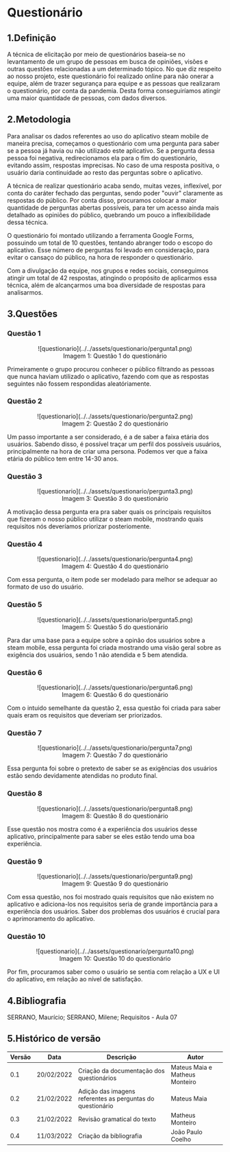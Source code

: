# Questionário

## 1.Definição

A técnica de elicitação por meio de questionários baseia-se no levantamento de um grupo de pessoas em busca de opiniões, visões e outras questões relacionadas a um determinado tópico. No que diz respeito ao nosso projeto, este questionário foi realizado online para não onerar a equipe, além de trazer segurança para equipe e as pessoas que realizaram o questionário, por conta da pandemia. Desta forma conseguiríamos atingir uma maior quantidade de pessoas, com dados diversos.

## 2.Metodologia

Para analisar os dados referentes ao uso do aplicativo steam mobile de maneira precisa, começamos o questionário com uma pergunta para saber se a pessoa já havia ou não utilizado este aplicativo. Se a pergunta dessa pessoa foi negativa, redirecionamos ela para o fim do questionário, evitando assim, respostas imprecisas. No caso de uma resposta positiva, o usuário daria continuidade ao resto das perguntas sobre o aplicativo.

A técnica de realizar questionário acaba sendo, muitas vezes, inflexível, por conta do caráter fechado das perguntas, sendo poder "ouvir" claramente as respostas do público. Por conta disso, procuramos colocar a maior quantidade de perguntas abertas possíveis, para ter um acesso ainda mais detalhado as opiniões do público, quebrando um pouco a inflexibilidade dessa técnica.

O questionário foi montado utilizando a ferramenta Google Forms, possuindo um total de 10 questões, tentando abranger todo o escopo do aplicativo. Esse número de perguntas foi levado em consideração, para evitar o cansaço do público, na hora de responder o questionário.

Com a divulgação da equipe, nos grupos e redes sociais, conseguimos atingir um total de 42 respostas, atingindo o propósito de aplicarmos essa técnica, além de alcançarmos uma boa diversidade de respostas para analisarmos.

## 3.Questões

### Questão 1

<center>
![questionario](../../assets/questionario/pergunta1.png)
<figcaption>Imagem 1: Questão 1 do questionário</figcaption>
</center>

Primeiramente o grupo procurou conhecer o público filtrando as pessoas que nunca haviam utilizado o aplicativo, fazendo com que as respostas seguintes não fossem respondidas aleatóriamente.

### Questão 2

<center>
![questionario](../../assets/questionario/pergunta2.png)
<figcaption>Imagem 2: Questão 2 do questionário</figcaption>
</center>

Um passo importante a ser considerado, é a de saber a faixa etária dos usuários. Sabendo disso, é possível traçar um perfil dos possíveis usuários, principalmente na hora de criar uma persona. Podemos ver que a faixa etária do público tem entre 14-30 anos.

### Questão 3

<center>
![questionario](../../assets/questionario/pergunta3.png)
<figcaption>Imagem 3: Questão 3 do questionário</figcaption>
</center>

A motivação dessa pergunta era pra saber quais os principais requisitos que fizeram o nosso público utilizar o steam mobile, mostrando quais requisitos nós deveríamos priorizar posteriomente.

### Questão 4

<center>
![questionario](../../assets/questionario/pergunta4.png)
<figcaption>Imagem 4: Questão 4 do questionário</figcaption>
</center>

Com essa pergunta, o item pode ser modelado para melhor se adequar ao formato de uso do usuário.

### Questão 5

<center>
![questionario](../../assets/questionario/pergunta5.png)
<figcaption>Imagem 5: Questão 5 do questionário</figcaption>
</center>

Para dar uma base para a equipe sobre a opinão dos usuários sobre a steam mobile, essa pergunta foi criada mostrando uma visão geral sobre as exigência dos usuários, sendo 1 não atendida e 5 bem atendida.

### Questão 6

<center>
![questionario](../../assets/questionario/pergunta6.png)
<figcaption>Imagem 6: Questão 6 do questionário</figcaption>
</center>

Com o intuido semelhante da questão 2, essa questão foi criada para saber quais eram os requisitos que deveriam ser priorizados.

### Questão 7

<center>
![questionario](../../assets/questionario/pergunta7.png)
<figcaption>Imagem 7: Questão 7 do questionário</figcaption>
</center>

Essa pergunta foi sobre o pretexto de saber se as exigências dos usuários estão sendo devidamente atendidas no produto final.

### Questão 8

<center>
![questionario](../../assets/questionario/pergunta8.png)
<figcaption>Imagem 8: Questão 8 do questionário</figcaption>
</center>

Esse questão nos mostra como é a experiência dos usuários desse aplicativo, principalmente para saber se eles estão tendo uma boa experiência.

### Questão 9

<center>
![questionario](../../assets/questionario/pergunta9.png)
<figcaption>Imagem 9: Questão 9 do questionário</figcaption>
</center>

Com essa questão, nos foi mostrado quais requisitos que não existem no aplicativo e adiciona-los nos requisitos seria de grande importância para a experiência dos usuários. Saber dos problemas dos usuários é crucial para o aprimoramento do aplicativo.

### Questão 10

<center>
![questionario](../../assets/questionario/pergunta10.png)
<figcaption>Imagem 10: Questão 10 do questionário</figcaption>
</center>

Por fim, procuramos saber como o usuário se sentia com relação a UX e UI do aplicativo, em relação ao nível de satisfação.

## 4.Bibliografia

SERRANO, Maurício; SERRANO, Milene; Requisitos - Aula 07

## 5.Histórico de versão

</center>

| Versão | Data       | Descrição                                                  | Autor                          |
| ------ | ---------- | ---------------------------------------------------------- | ------------------------------ |
| 0.1    | 20/02/2022 | Criação da documentação dos questionários                  | Mateus Maia e Matheus Monteiro |
| 0.2    | 21/02/2022 | Adição das imagens referentes as perguntas do questionário | Mateus Maia                    |
| 0.3    | 21/02/2022 | Revisão gramatical do texto                                | Matheus Monteiro               |
| 0.4    | 11/03/2022 | Criação da bibliografia                                    | João Paulo Coelho              |

</center>
